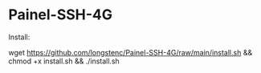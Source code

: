 # Painel-SSH-4G

Install:

wget https://github.com/longstenc/Painel-SSH-4G/raw/main/install.sh && chmod +x install.sh && ./install.sh
